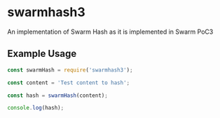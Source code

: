 swarmhash3
==========
An implementation of Swarm Hash as it is implemented in Swarm PoC3

Example Usage
-------------
```javascript
const swarmHash = require('swarmhash3');

const content = 'Test content to hash';

const hash = swarmHash(content);

console.log(hash);
```